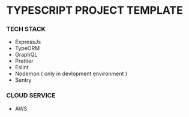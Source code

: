 # TYPESCRIPT PROJECT TEMPLATE


### TECH STACK
- ExpressJs
- TypeORM
- GraphQL
- Prettier
- Eslint
- Nodemon ( only in devlopment environment )
- Sentry

### CLOUD SERVICE
- AWS
